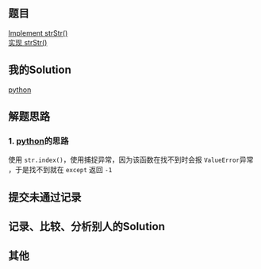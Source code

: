 ## 题目

[Implement strStr()](https://leetcode.com/problems/implement-strstr/) <br/> [实现 strStr()](https://leetcode-cn.com/problems/implement-strstr/)

## 我的Solution

[python](../28/28_implement_strstr.py)

## 解题思路

### 1. [python](../28/28_implement_strstr.py)的思路

使用 `str.index()`，使用捕捉异常，因为该函数在找不到时会报 ` ValueError `异常 ，于是找不到就在 `except` 返回 `-1`

## 提交未通过记录

## 记录、比较、分析别人的Solution

## 其他
